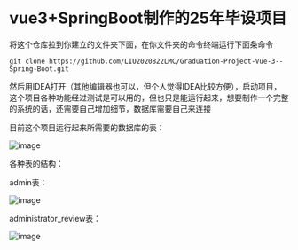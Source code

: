 # vue3+SpringBoot制作的25年毕设项目
将这个仓库拉到你建立的文件夹下面，在你文件夹的命令终端运行下面条命令

`git clone https://github.com/LIU2020822LMC/Graduation-Project-Vue-3--Spring-Boot.git`

然后用IDEA打开（其他编辑器也可以，但个人觉得IDEA比较方便），启动项目，这个项目各种功能经过测试是可以用的，但也只是能运行起来，想要制作一个完整的系统的话，还需要自己增加细节，数据库需要自己来连接

目前这个项目运行起来所需要的数据库的表：

![image](https://github.com/user-attachments/assets/9045bf8e-e8f1-4ec7-a643-249280ad7efc)

各种表的结构：

admin表：

![image](https://github.com/user-attachments/assets/41fac095-9e49-493e-8eb6-e76a9a635e44)

administrator_review表：

![image](https://github.com/user-attachments/assets/c649dd31-2a01-464b-add7-4a1a4c629231)


